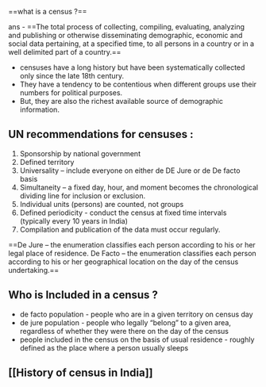 ==what is a census ?==

ans - ==The total process of collecting, compiling, evaluating, analyzing and publishing or otherwise disseminating demographic, economic and social data pertaining, at a specified time, to all persons in a country or in a well delimited part of a country.==

- censuses have a long history but have been systematically collected only since the late 18th century.
- They have a tendency to be contentious when different groups use their numbers for political purposes.
- But, they are also the richest available source of demographic information.
## UN recommendations for censuses :
1. Sponsorship by national government 
2. Defined territory 
3. Universality – include everyone on either de DE Jure or de De facto basis 
4. Simultaneity – a fixed day, hour, and moment becomes the chronological dividing line for inclusion or exclusion. 
5. Individual units (persons) are counted, not groups 
6. Defined periodicity - conduct the census at fixed time intervals (typically every 10 years in India) 
7. Compilation and publication of the data must occur regularly.

==De Jure – the enumeration classifies each person according to his or her legal place of residence. 
De Facto – the enumeration classifies each person according to his or her geographical location on the day of the census undertaking.==

## Who is Included in a census ?
- de facto population - people who are in a given territory on census day
- de jure population - people who legally “belong” to a given area, regardless of whether they were there on the day of the census
- people included in the census on the basis of usual residence - roughly defined as the place where a person usually sleeps
## [[History of census in India]]
